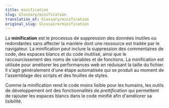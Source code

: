 ```yaml
---
title: minification
slug: Glossary/minification
translation_of: Glossary/minification
original_slug: Glossaire/minification
---
```

La **minification** est le processus de suppression des données inutiles ou redondantes sans affecter la manière dont une ressource est traitée par le navigateur. La minification peut inclure la suppression des commentaires de code, des espaces blancs et du code inutilisé, ainsi que le raccourcissement des noms de variables et de fonctions. La minification est utilisée pour améliorer les performances web en réduisant la taille du fichier. Il s'agit généralement d'une étape automatisée qui se produit au moment de l'assemblage des scripts et des feuilles de styles.

Comme la minification rend le code moins lisible pour les humains, les outils de développement ont des fonctionnalités de <i lang="en">prettification</i> qui permettent de rajouter les espaces blancs dans le code minifié afin d'améliorer sa lisibilité.
